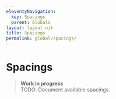 ```yaml
---
eleventyNavigation:
  key: Spacings
  parent: Globals
layout: layout.njk
title: Spacings
permalink: global/spacings/
---
```


# Spacings

> **Work in progress**<br>
> TODO: Document available spacings.

